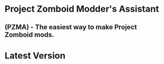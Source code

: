 # Project Zomboid Modder's Assistant

## (PZMA) - The easiest way to make Project Zomboid mods.


# Latest Version

